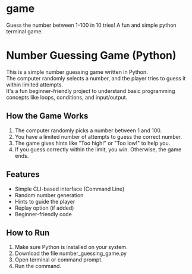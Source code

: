 # game
Guess the number between 1-100 in 10 tries! A fun and simple python terminal game.
# Number Guessing Game (Python)

This is a simple number guessing game written in Python.  
The computer randomly selects a number, and the player tries to guess it within limited attempts.  
It's a fun beginner-friendly project to understand basic programming concepts like loops, conditions, and input/output.

## How the Game Works

1. The computer randomly picks a number between 1 and 100.
2. You have a limited number of attempts to guess the correct number.
3. The game gives hints like "Too high!" or "Too low!" to help you.
4. If you guess correctly within the limit, you win. Otherwise, the game ends.

## Features

- Simple CLI-based interface (Command Line)
- Random number generation
- Hints to guide the player
- Replay option (if added)
- Beginner-friendly code

## How to Run

1. Make sure Python is installed on your system.
2. Download the file number_guessing_game.py
3. Open terminal or command prompt.
4. Run the command.
